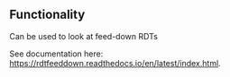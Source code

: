 ## Functionality
Can be used to look at feed-down RDTs

See documentation here: https://rdtfeeddown.readthedocs.io/en/latest/index.html.
